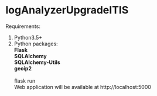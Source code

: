 # logAnalyzerUpgradeITIS
Requirements:
1) Python3.5+
2) Python packages:<br>
<b> Flask<br>
 SQLAlchemy<br>
 SQLAlchemy-Utils<br>
 geoip2<br></b>
<br>flask run
<br>Web application will be available at http://localhost:5000
